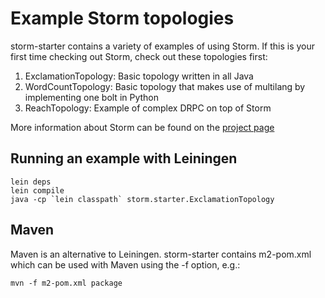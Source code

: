 # Example Storm topologies

storm-starter contains a variety of examples of using Storm. If this is your first time checking out Storm, check out these topologies first:

1. ExclamationTopology: Basic topology written in all Java
2. WordCountTopology: Basic topology that makes use of multilang by implementing one bolt in Python
3. ReachTopology: Example of complex DRPC on top of Storm

More information about Storm can be found on the [project page](http://github.com/nathanmarz/storm)

## Running an example with Leiningen

```
lein deps
lein compile
java -cp `lein classpath` storm.starter.ExclamationTopology
```

## Maven

Maven is an alternative to Leiningen. storm-starter contains m2-pom.xml which can be used with Maven using the -f option, e.g.:

```
mvn -f m2-pom.xml package
```